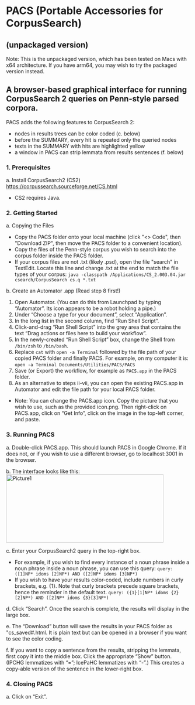 # PACS (Portable Accessories for CorpusSearch)
## (unpackaged version)
Note: This is the unpackaged version, which has been tested on Macs with x64 architecture. If you have arm64, you may wish to try the packaged version instead.

## A browser-based graphical interface for running CorpusSearch 2 queries on Penn-style parsed corpora. 

PACS adds the following features to CorpusSearch 2:

- nodes in results trees can be color coded (c. below)
- before the SUMMARY, every hit is repeated only the queried nodes
- texts in the SUMMARY with hits are highlighted yellow 
- a window in PACS can strip lemmata from results sentences (f. below)

### 1.	Prerequisites
a. Install CorpusSearch2 (CS2) https://corpussearch.sourceforge.net/CS.html
   - CS2 requires Java.
    
### 2.	Getting Started  

a. Copying the Files
   - Copy the PACS folder onto your local machine (click "<> Code", then "Download ZIP", then move the PACS folder to a convenient location).
   - Copy the files of the Penn-style corpus you wish to search into the corpus folder inside the PACS folder.
   - If your corpus files are not .txt (likely .psd), open the file "search" in TextEdit. Locate this line and change .txt at the end to match the file types of your corpus: `java -classpath /Applications/CS_2.003.04.jar csearch/CorpusSearch cs.q *.txt`

b. Create an Automator .app (Read step 8 first!) 
   1. Open Automator. (You can do this from Launchpad by typing “Automator”. Its icon appears to be a robot holding a pipe.)
   2. Under “Choose a type for your document”, select “Application”.
   3. In the long list in the second column, find “Run Shell Script”.
   4. Click-and-drag “Run Shell Script” into the grey area that contains the text “Drag actions or files here to build your workflow”.
   5. In the newly-created “Run Shell Script” box, change the Shell from `/bin/zsh` to `/bin/bash`.
   6. Replace `cat` with `open -a Terminal` followed by the file path of your copied PACS folder and finally PACS. For example, on my computer it is: `open -a Terminal Documents/Utilities/PACS/PACS`
   7. Save (or Export) the workflow, for example as `PACS.app` in the PACS folder.
   8. As an alternative to steps ii-vii, you can open the existing PACS.app in Automator and edit the file path for your local PACS folder.
   - Note: You can change the PACS.app icon. Copy the picture that you wish to use, such as the provided icon.png. Then right-click on PACS.app, click on “Get Info”, click on the image in the top-left corner, and paste.

### 3.	Running PACS
a. Double-click PACS.app. This should launch PACS in Google Chrome. If it does not, or if you wish to use a different browser, go to localhost:3001 in the browser.

b. The interface looks like this:
 <img width="431" height="186" alt="Picture1" src="https://github.com/user-attachments/assets/1e2352ec-1cfc-436c-9794-d4b5ebfcebcc" />
 
c. Enter your CorpusSearch2 query in the top-right box.

   - For example, if you wish to find every instance of a noun phrase inside a noun phrase inside a noun phrase, you can use this query:
`query: ([1]NP* idoms [2]NP*) AND ([2]NP* idoms [3]NP*)`
   - If you wish to have your results color-coded, include numbers in curly brackets, e.g. {1}. Note that curly brackets precede square brackets, hence the reminder in the default text.
`query: ({1}[1]NP* idoms {2}[2]NP*) AND ([2]NP* idoms {3}[3]NP*)`

d.	Click “Search”. Once the search is complete, the results will display in the large box.

e.	The “Download” button will save the results in your PACS folder as "cs_saved#.html. It is plain text but can be opened in a browser if you want to see the color coding.

f.	If you want to copy a sentence from the results, stripping the lemmata, first copy it into the middle box. Click the appropriate “Show” button. (IPCHG lemmatizes with “=”; IcePaHC lemmatizes with “-”.) This creates a copy-able version of the sentence in the lower-right box. 

### 4.	Closing PACS
a.	Click on “Exit”.

